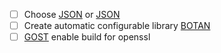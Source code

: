 ﻿- [ ] Choose [JSON](https://github.com/cesanta/frozen.git) or [JSON](https://github.com/nlohmann/json.git)
- [ ] Create automatic configurable library [BOTAN](https://github.com/randombit/botan.git)
- [ ] [GOST](https://github.com/gost-engine/engine.git) enable build for openssl
